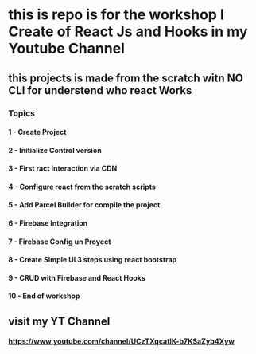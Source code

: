 # this is repo is for the workshop I Create of React Js and Hooks in my Youtube Channel
## this projects is made from the scratch witn NO CLI for understend who react Works
### Topics
#### 1 - Create Project 
#### 2 - Initialize Control version
#### 3 - First ract Interaction via CDN
#### 4 - Configure react from the scratch scripts
#### 5 - Add Parcel Builder for compile the project
#### 6 - Firebase Integration
#### 7 - Firebase Config un Proyect
#### 8 - Create Simple UI 3 steps using react bootstrap
#### 9 - CRUD with Firebase and React Hooks
#### 10 - End of workshop


## visit my YT Channel
#### https://www.youtube.com/channel/UCzTXqcatIK-b7KSaZyb4Xyw

